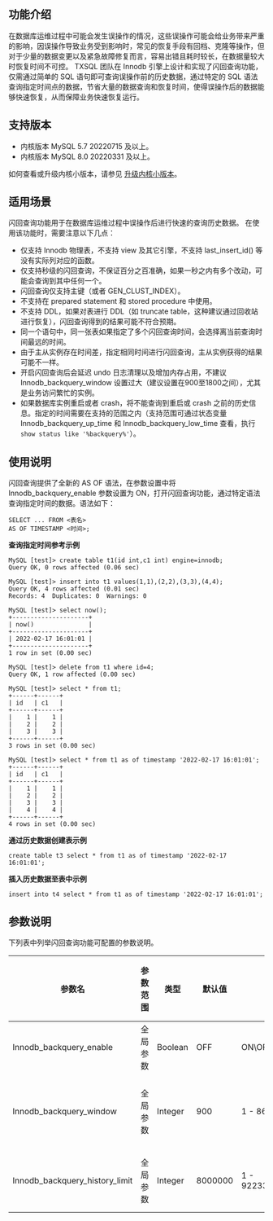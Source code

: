 ## 功能介绍
在数据库运维过程中可能会发生误操作的情况，这些误操作可能会给业务带来严重的影响，因误操作导致业务受到影响时，常见的恢复手段有回档、克隆等操作，但对于少量的数据变更以及紧急故障修复而言，容易出错且耗时较长，在数据量较大时恢复时间不可控。
TXSQL 团队在 Innodb 引擎上设计和实现了闪回查询功能，仅需通过简单的 SQL 语句即可查询误操作前的历史数据，通过特定的 SQL 语法查询指定时间点的数据，节省大量的数据查询和恢复时间，使得误操作后的数据能够快速恢复，从而保障业务快速恢复运行。

## 支持版本
- 内核版本 MySQL 5.7 20220715 及以上。
- 内核版本 MySQL 8.0 20220331 及以上。

如何查看或升级内核小版本，请参见 [升级内核小版本](https://intl.cloud.tencent.com/document/product/236/36816)。

## 适用场景
闪回查询功能用于在数据库运维过程中误操作后进行快速的查询历史数据。
在使用该功能时，需要注意以下几点：
- 仅支持 Innodb 物理表，不支持 view 及其它引擎，不支持 last_insert_id() 等没有实际列对应的函数。
- 仅支持秒级的闪回查询，不保证百分之百准确，如果一秒之内有多个改动，可能会查询到其中任何一个。
- 闪回查询仅支持主键（或者 GEN_CLUST_INDEX）。
- 不支持在 prepared statement 和 stored procedure 中使用。
- 不支持 DDL，如果对表进行 DDL（如 truncate table，这种建议通过回收站进行恢复），闪回查询得到的结果可能不符合预期。
- 同一个语句中，同一张表如果指定了多个闪回查询时间，会选择离当前查询时间最远的时间。
- 由于主从实例存在时间差，指定相同时间进行闪回查询，主从实例获得的结果可能不一样。
- 开启闪回查询后会延迟 undo 日志清理以及增加内存占用，不建议 Innodb_backquery_window 设置过大（建议设置在900至1800之间），尤其是业务访问繁忙的实例。
- 如果数据库实例重启或者 crash，将不能查询到重启或 crash 之前的历史信息。指定的时间需要在支持的范围之内（支持范围可通过状态变量 Innodb_backquery_up_time 和 Innodb_backquery_low_time 查看，执行 `show status like '%backquery%'`）。

## 使用说明
闪回查询提供了全新的 AS OF 语法，在参数设置中将 Innodb_backquery_enable 参数设置为 ON，打开闪回查询功能，通过特定语法查询指定时间的数据。语法如下：
```
SELECT ... FROM <表名>
AS OF TIMESTAMP <时间>;
```
**查询指定时间参考示例**
```
MySQL [test]> create table t1(id int,c1 int) engine=innodb;
Query OK, 0 rows affected (0.06 sec)

MySQL [test]> insert into t1 values(1,1),(2,2),(3,3),(4,4);
Query OK, 4 rows affected (0.01 sec)
Records: 4  Duplicates: 0  Warnings: 0

MySQL [test]> select now();
+---------------------+
| now()               |
+---------------------+
| 2022-02-17 16:01:01 |
+---------------------+
1 row in set (0.00 sec)

MySQL [test]> delete from t1 where id=4;
Query OK, 1 row affected (0.00 sec)

MySQL [test]> select * from t1;
+------+------+
| id   | c1   |
+------+------+
|    1 |    1 |
|    2 |    2 |
|    3 |    3 |
+------+------+
3 rows in set (0.00 sec)

MySQL [test]> select * from t1 as of timestamp '2022-02-17 16:01:01';
+------+------+
| id   | c1   |
+------+------+
|    1 |    1 |
|    2 |    2 |
|    3 |    3 |
|    4 |    4 |
+------+------+
4 rows in set (0.00 sec)
```
**通过历史数据创建表示例**
```
create table t3 select * from t1 as of timestamp '2022-02-17 16:01:01';
```
**插入历史数据至表中示例**
```
insert into t4 select * from t1 as of timestamp '2022-02-17 16:01:01';
```

## 参数说明
下列表中列举闪回查询功能可配置的参数说明。

| 参数名 | 参数范围 |  类型 |  默认值 |  取值范围 |   是否需重启 |  说明 | 
|---------|---------|---------|---------|---------|---------|---------|
| Innodb_backquery_enable | 全局参数 | Boolean | OFF | ON\OFF | 否 | 闪回查询功能的开关。 | 
| Innodb_backquery_window | 全局参数 | Integer | 900 | 1 - 86400 | 否 | 支持闪回查询的时间范围，单位：秒，此参数的值越大，闪回查询支持的历史数据查询时间越长，同时 undo 表空间占用的存储空间也会上升。 | 
| Innodb_backquery_history_limit | 全局参数 | Integer | 8000000 | 1 - 9223372036854476000 | 否 | undo 的历史链表长度限制，超过设定值会忽略 Innodb_backquery_window 触发 purge，直到历史链表长度低于设定值。 | 




